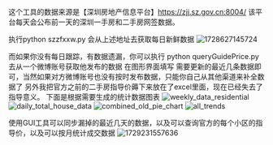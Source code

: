 这个工具的数据来源是【深圳房地产信息平台】https://zjj.sz.gov.cn:8004/
该平台每天会公布前一天的深圳一手房和二手房网签数据。

执行python szzfxxw.py 会从上述地址去获取每日新鲜数据
![1728627145724](https://github.com/user-attachments/assets/3a531352-c6ac-43f5-97a4-9ab28d006c7b)

而如果你没有每日跟踪，有数据遗漏，你可以执行 python queryGuidePrice.py 去从一个微博账号获取他发布的数据
在图形界面填写 需要更新的最近几条数据即可，当然如果对方微博账号也没有按时发布数据，只能你自己从其他渠道来补全数据了
另外我把官方之前的二手房指导价薅下来放在了excel里面，现在已经失去了指导意义。
下面是根据需要生成的统计数据图表
![weekly_data_residential](https://github.com/user-attachments/assets/890d30eb-10d1-4661-b40e-b058540ed4eb)
![daily_total_house_data](https://github.com/user-attachments/assets/b4ee05d5-9457-4433-adcb-448bb87dc031)
![combined_old_pie_chart](https://github.com/user-attachments/assets/18fdb18c-333d-4a92-9b55-fd6a99dbb947)
![all_trends](https://github.com/user-attachments/assets/e39262d2-6dad-4b1c-a09c-083674174a2f)

使用GUI工具可以同步漏掉的最近几天的数据，以及可以查询官方的每个小区的指导价，以及可以按月统计成交数据
![1729231557636](https://github.com/user-attachments/assets/9ba8d859-a0de-4543-867d-6f4bdd4506dc)



